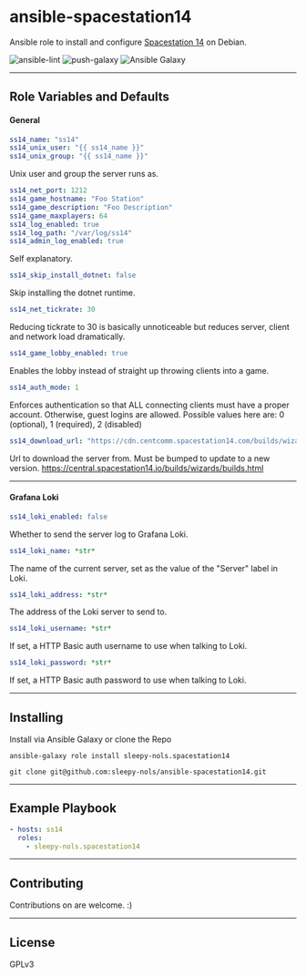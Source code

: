 # ansible-spacestation14
Ansible role to install and configure [Spacestation 14](https://jellyfin.org/) on Debian.

![ansible-lint](https://github.com/sleepy-nols/ansible-spacestation14/actions/workflows/ansible-lint.yml/badge.svg)
![push-galaxy](https://github.com/sleepy-nols/ansible-spacestation14/actions/workflows/ansible-galaxy-push-role.yml/badge.svg)
![Ansible Galaxy](https://img.shields.io/badge/Ansible_Galaxy-sleepy--nols.spacestation14-blue)


---
## Role Variables and Defaults

#### General

```yml
ss14_name: "ss14"
ss14_unix_user: "{{ ss14_name }}"
ss14_unix_group: "{{ ss14_name }}"
```
Unix user and group the server runs as.

```yml
ss14_net_port: 1212
ss14_game_hostname: "Foo Station"
ss14_game_description: "Foo Description"
ss14_game_maxplayers: 64
ss14_log_enabled: true
ss14_log_path: "/var/log/ss14"
ss14_admin_log_enabled: true
```
Self explanatory.

```yml
ss14_skip_install_dotnet: false
```
Skip installing the dotnet runtime.

```yml
ss14_net_tickrate: 30
```
Reducing tickrate to 30 is basically unnoticeable but reduces server, client and network load dramatically.

```yml
ss14_game_lobby_enabled: true
```
Enables the lobby instead of straight up throwing clients into a game.

```yml
ss14_auth_mode: 1
```
Enforces authentication so that ALL connecting clients must have a proper account. Otherwise, guest logins are allowed.
Possible values here are: 0 (optional), 1 (required), 2 (disabled)

```yml
ss14_download_url: "https://cdn.centcomm.spacestation14.com/builds/wizards/builds/b59dc2911ca4ffb46e187a31a59cb930b3f1654e/SS14.Server_linux-x64.zip"
```
Url to download the server from. Must be bumped to update to a new version.
https://central.spacestation14.io/builds/wizards/builds.html

---
#### Grafana Loki

```yml
ss14_loki_enabled: false
```
Whether to send the server log to Grafana Loki.

```yml
ss14_loki_name: *str*
```
The name of the current server, set as the value of the "Server" label in Loki.

```yml
ss14_loki_address: *str*
```
The address of the Loki server to send to.

```yml
ss14_loki_username: *str*
```
If set, a HTTP Basic auth username to use when talking to Loki.

```yml
ss14_loki_password: *str*
```
If set, a HTTP Basic auth password to use when talking to Loki.

---
## Installing

Install via Ansible Galaxy or clone the Repo
```
ansible-galaxy role install sleepy-nols.spacestation14

git clone git@github.com:sleepy-nols/ansible-spacestation14.git
```
---
## Example Playbook

```yml
- hosts: ss14
  roles:
    - sleepy-nols.spacestation14
```

---
## Contributing

Contributions on are welcome. :)

---
## License
GPLv3
